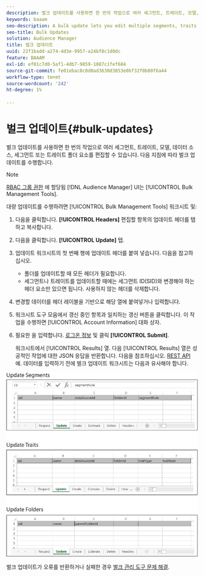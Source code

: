 ```yaml
---
description: 벌크 업데이트를 사용하면 한 번의 작업으로 여러 세그먼트, 트레이트, 모델, 데이터 소스, 세그먼트 또는 트레이트 폴더 요소를 편집할 수 있습니다. 다음 지침에 따라 벌크 업데이트를 수행합니다.
keywords: baaam
seo-description: A bulk update lets you edit multiple segments, traits, models, data sources, and segment or trait folder elements in a single operation. Follow these instructions to make bulk updates.
seo-title: Bulk Updates
solution: Audience Manager
title: 벌크 업데이트
uuid: 22f1badd-a274-4d3e-9957-a24bf8c1d0dc
feature: BAAAM
exl-id: ef01c7d0-5af1-4db7-9859-1087c1fef684
source-git-commit: fe01ebac8c0d0ad3630d3853e0bf32f0b00f6a44
workflow-type: tm+mt
source-wordcount: '242'
ht-degree: 1%

---
```


# 벌크 업데이트{#bulk-updates}

벌크 업데이트를 사용하면 한 번의 작업으로 여러 세그먼트, 트레이트, 모델, 데이터 소스, 세그먼트 또는 트레이트 폴더 요소를 편집할 수 있습니다. 다음 지침에 따라 벌크 업데이트를 수행합니다.

<!-- 

t_bulk_updates.xml

 -->

>[!NOTE]
>
>[RBAC 그룹 권한](../../features/administration/administration-overview.md) 에 할당됨 [!DNL Audience Manager] UI는 [!UICONTROL Bulk Management Tools].

대량 업데이트를 수행하려면 [!UICONTROL Bulk Management Tools] 워크시트 및:

1. 다음을 클릭합니다. **[!UICONTROL Headers]** 편집할 항목의 업데이트 헤더를 탭하고 복사합니다.
2. 다음을 클릭합니다. **[!UICONTROL Update]** 탭.
3. 업데이트 워크시트의 첫 번째 행에 업데이트 헤더를 붙여 넣습니다. 다음을 참고하십시오.

   * 폴더를 업데이트할 때 모든 헤더가 필요합니다.
   * 세그먼트나 트레이트를 업데이트할 때에는 세그먼트 ID(SID)와 변경해야 하는 헤더 요소만 있으면 됩니다. 사용하지 않는 헤더를 삭제합니다.

4. 변경할 데이터를 헤더 레이블을 기반으로 해당 열에 붙여넣거나 입력합니다.
5. 워크시트 도구 모음에서 갱신 중인 항목과 일치하는 갱신 버튼을 클릭합니다.
이 작업을 수행하면 [!UICONTROL Account Information] 대화 상자.

6. 필요한 을 입력합니다. [로그온 정보](../../reference/bulk-management-tools/bulk-management-intro.md#auth-reqs) 및 클릭 **[!UICONTROL Submit]**.

   워크시트에서 [!UICONTROL Results] 열. 다음 [!UICONTROL Results] 열은 성공적인 작업에 대한 JSON 응답을 반환합니다. 다음을 참조하십시오. [REST API](../../api/rest-api-main/rest-api-main.md) 예. 데이터를 입력하기 전에 벌크 업데이트 워크시트는 다음과 유사해야 합니다.

![](assets/update.png)

벌크 업데이트가 오류를 반환하거나 실패한 경우 [벌크 관리 도구 문제 해결](../../reference/bulk-management-tools/bulk-troubleshooting.md).
